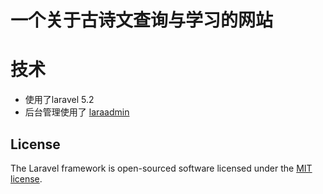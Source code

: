 # 一个关于古诗文查询与学习的网站
# 技术
* 使用了laravel 5.2
* 后台管理使用了 [laraadmin](https://github.com/dwijitsolutions/laraadmin)
## License

The Laravel framework is open-sourced software licensed under the [MIT license](http://opensource.org/licenses/MIT).
